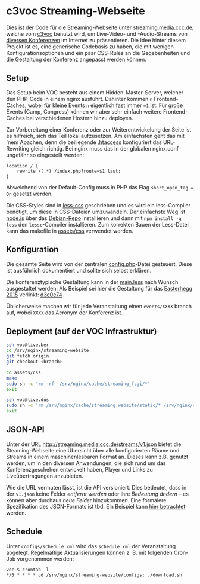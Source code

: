 # c3voc Streaming-Webseite

Dies ist der Code für die Streaming-Webseite unter
[streaming.media.ccc.de](http://streaming.media.ccc.de/), welche vom
[c3voc](https://c3voc.de/) benutzt wird, um Live-Video- und -Audio-Streams von
[diversen Konferenzen](https://c3voc.de/eventkalender/) im Internet zu
präsentieren. Die Idee hinter diesem Projekt ist es, eine generische Codebasis
zu haben, die mit wenigen Konfigurationsoptionen und ein paar CSS-Rules an die
Gegebenheiten und die Gestaltung der Konferenz angepasst werden können.



## Setup

Das Setup beim VOC besteht aus einem Hidden-Master-Server, welcher den PHP-Code
in einem nginx ausführt. Dahinter kommen `n` Frontend-Caches, wobei für kleine
Events `n` eigentlich fast immer `=1` ist. Für große Events (Camp, Congress)
können wir aber sehr einfach weitere Frontend-Caches bei verschiedenen Hostern
hinzu deployen.

Zur Vorbereitung einer Konferenz oder zur Weiterentwickelung der Seite ist es
hilfreich, sich das Teil lokal aufzusetzen. Am einfachsten geht das mit 'nem
Apachen, denn die beiliegende [.htaccess](.htaccess) konfiguriert das
URL-Rewriting gleich richtig. Bei nginx muss das in der globalen nginx.conf
ungefähr so eingestellt werden:

```
location / {
    rewrite /(.*) /index.php?route=$1 last;
}
```

Abweichend von der Default-Config muss in PHP das Flag `short_open_tag = On`
gesetzt werden.

Die CSS-Styles sind in [less-css](http://lesscss.org/) geschrieben und es wird
ein less-Compiler benötigt, um diese in CSS-Dateien umzuwandeln. Der einfachste
Weg ist [node.js](https://nodejs.org/) über das
[Debian-Repo](https://github.com/joyent/node/wiki/Installing-Node.js-via-package-manager#debian-and-ubuntu-based-linux-distributions)
installieren und dann mit `npm install -g less` den `lessc`-Compiler
installieren. Zum korrekten Bauen der Less-Datei kann das makefile in
[assets/css](assets/css/) verwendet werden.



## Konfiguration

Die gesamte Seite wird von der zentralen [config.php](config.php)-Datei
gesteuert. Diese ist ausführlich dokumentiert und sollte sich selbst erklären.

Die konferenztypische Gestaltung kann in der
[main.less](assets/css/main.less) nach Wunsch ausgestaltet werden. Als Beispiel
sei hier die Gestaltung für das [Easterhegg
2015](https://eh15.easterhegg.eu/site/) verlinkt:
[d3c0e74](https://github.com/voc/streaming-website/commit/d3c0e74f459121c3e624c9b3b92d6ec6b39a3dbe)

Üblicherweise machen wir für jede Veranstaltung einen `events/XXXX` branch auf,
wobei `XXXX` das Acronym der Konferenz ist.



## Deployment (auf der VOC Infrastruktur)
``` bash
ssh voc@live.ber
cd /srv/nginx/streaming-website
git fetch origin
git checkout <branch>

cd assets/css
make
sudo sh -c 'rm -rf  /srv/nginx/cache/streaming_fcgi/*'
exit

ssh voc@live.dus
sudo sh -c 'rm /srv/nginx/cache/streaming_website/static/* /srv/nginx/cache/streaming_website/pages/*'
exit
```


## JSON-API

Unter der URL http://streaming.media.ccc.de/streams/v1.json bietet die
Steaming-Webseite eine Übersicht über alle konfigurierten Räume und Streams in
einem maschinenlesbaren Format an. Dieses kann z.B. genutzt werden, um in den
diversen Anwendungen, die sich rund um das Konferenzgeschehen entwickelt haben,
Player und Links zu Liveübertragungen anzubieten.

Wie die URL vermuten lässt, ist die API versioniert. Dies bedeutet, dass in
der `v1.json` keine Felder *entfernt werden* oder ihre *Bedeutung ändern* – es
können aber durchaus *neue Felder* hinzukommen. Eine formalere Spezifikation
des JSON-Formats ist tbd. Ein Beispiel kann [hier
betrachtet](https://gist.github.com/MaZderMind/d5737ab867ade7888cb4) werden.

## Schedule

Unter `configs/schedule.xml` wird das `schedule.xml` der Veranstaltung abgelegt.
Regelmäßige Aktualisierungen können z. B. mit folgenden Cron-Job vorgenommen
werden:

```
voc~$ crontab -l
*/5 * * * * cd /srv/nginx/streaming-website/configs; ./download.sh
```
